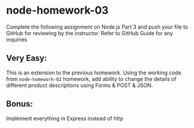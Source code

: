 # node-homework-03

Complete the following assignment on Node.js Part 3 and push your file to GitHub for reviewing by the instructor. Refer to GitHub Guide for any inquiries


## Very Easy:
This is an extension to the previous homework. Using the working code from `node-homework-02` homework, add ability to change the details of different product descriptions using Forms & POST & JSON.

## Bonus:
Implement everything in Express instead of http
